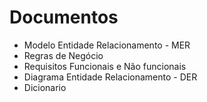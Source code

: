 # Documentos

- Modelo Entidade Relacionamento - MER
- Regras de Negócio 
- Requisitos Funcionais e Não funcionais 
- Diagrama  Entidade Relacionamento - DER
- Dicionario
